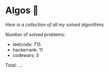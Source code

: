 # Algos 🏯

_Here is a collection of all my solved algorithms_

Number of solved problems:
- leetcode: 715
- hackerrank: 11
- codewars: 3

Total: ...
